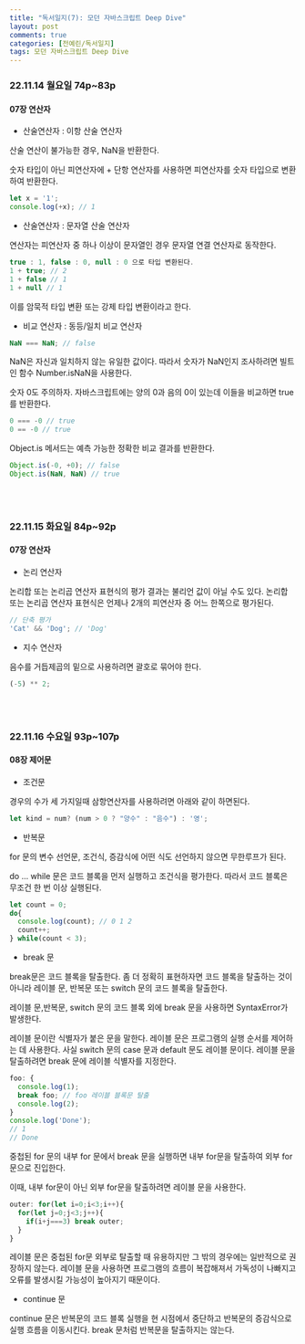 ```yaml
---
title: "독서일지(7): 모던 자바스크립트 Deep Dive"   
layout: post    
comments: true  
categories: [전예린/독서일지]
tags: 모던 자바스크립트 Deep Dive
---
```


### 22.11.14 월요일 74p~83p

#### 07장 연산자

- 산술연산자 : 이항 산술 연산자

산술 연산이 불가능한 경우, NaN을 반환한다.

숫자 타입이 아닌 피연산자에 + 단항 연산자를 사용하면 피연산자를 숫자 타입으로 변환하여 반환한다.

```js
let x = '1';
console.log(+x); // 1
```

- 산술연산자 : 문자열 산술 연산자

연산자는 피연산자 중 하나 이상이 문자열인 경우 문자열 연결 연산자로 동작한다.

```js
true : 1, false : 0, null : 0 으로 타입 변환된다.
1 + true; // 2
1 + false // 1
1 + null // 1
```

이를 암묵적 타입 변환 또는 강제 타입 변환이라고 한다.

- 비교 연산자 : 동등/일치 비교 연산자

```js
NaN === NaN; // false
```

NaN은 자신과 일치하지 않는 유일한 값이다. 따라서 숫자가 NaN인지 조사하려면 빌트인 함수 Number.isNaN을 사용한다.

숫자 0도 주의하자. 자바스크립트에는 양의 0과 음의 0이 있는데 이들을 비교하면 true를 반환한다.

```js
0 === -0 // true
0 == -0 // true
```

Object.is 메서드는 예측 가능한 정확한 비교 결과를 반환한다.

```js
Object.is(-0, +0); // false
Object.is(NaN, NaN) // true
```
<br/>
<br/>

### 22.11.15 화요일 84p~92p

#### 07장 연산자

- 논리 연산자

논리합 또는 논리곱 연산자 표현식의 평가 결과는 불리언 값이 아닐 수도 있다. 
논리합 또는 논리곱 연산자 표현식은 언제나 2개의 피연산자 중 어느 한쪽으로 평가된다.

```js
// 단축 평가
'Cat' && 'Dog'; // 'Dog'
```

- 지수 연산자

음수를 거듭제곱의 밑으로 사용하려면 괄호로 묶어야 한다.
```js
(-5) ** 2;
```
<br/>
<br/>

### 22.11.16 수요일 93p~107p

#### 08장 제어문 

- 조건문

경우의 수가 세 가지일때 삼항연산자를 사용하려면 아래와 같이 하면된다.
```js
let kind = num? (num > 0 ? "양수" : "음수") : '영';
```


- 반복문

for 문의 변수 선언문, 조건식, 증감식에 어떤 식도 선언하지 않으면 무한루프가 된다.

do ... while 문은 코드 블록을 먼저 실행하고 조건식을 평가한다. 따라서 코드 블록은 무조건 한 번 이상 실행된다.

```js
let count = 0;
do{
  console.log(count); // 0 1 2
  count++;
} while(count < 3);
```

- break 문

break문은 코드 블록을 탈출한다. 좀 더 정확히 표현하자면 코드 블록을 탈출하는 것이 아니라 레이블 문, 반복문 또는 switch 문의 코드 블록을 탈출한다.

레이블 문,반복문, switch 문의 코드 블록 외에 break 문을 사용하면 SyntaxError가 발생한다.

레이블 문이란 식별자가 붙은 문을 말한다. 레이블 문은 프로그램의 실행 순서를 제어하는 데 사용한다. 사실 switch 문의 case 문과 default 문도 레이블 문이다. 
레이블 문을 탈출하려면 break 문에 레이블 식별자를 지정한다.

```js
foo: {
  console.log(1);
  break foo; // foo 레이블 블록문 탈출
  console.log(2);
}
console.log('Done');
// 1
// Done
```

중첩된 for 문의 내부 for 문에서 break 문을 실행하면 내부 for문을 탈출하여 외부 for문으로 진입한다.

이때, 내부 for문이 아닌 외부 for문을 탈출하려면 레이블 문을 사용한다.

```js
outer: for(let i=0;i<3;i++){
  for(let j=0;j<3;j++){
    if(i+j===3) break outer;
  }
}
```

레이블 문은 중첩된 for문 외부로 탈출할 때 유용하지만 그 밖의 경우에는 일반적으로 권장하지 않는다.
레이블 문을 사용하면 프로그램의 흐름이 복잡해져서 가독성이 나빠지고 오류를 발생시킬 가능성이 높아지기 때문이다.

- continue 문

continue 문은 반복문의 코드 블록 실행을 현 시점에서 중단하고 반복문의 증감식으로 실행 흐름을 이동시킨다. break 문처럼 반복문을 탈출하지는 않는다.

